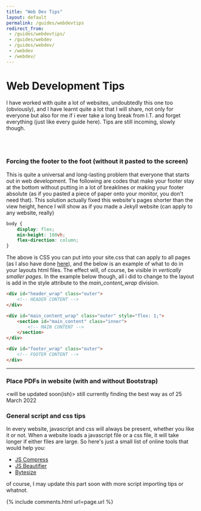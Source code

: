 ```yaml
---
title: "Web Dev Tips"
layout: default
permalink: /guides/webdevtips
redirect_from:
 - /guides/webdevtips/
 - /guides/webdev
 - /guides/webdev/
 - /webdev
 - /webdev/
---
```

# Web Development Tips
I have worked with quite a lot of websites, undoubtedly this one too (obviously), and I have learnt quite a lot that I will share, not only for everyone but also for me if i ever take a long break from I.T. and forget everything (just like every guide here). Tips are still incoming, slowly though.

<br>
<br>


### Forcing the footer to the foot (without it pasted to the screen)
This is quite a universal and long-lasting problem that everyone that starts out in web development. The following are codes that make your footer stay at the bottom without putting in a lot of breaklines or making your footer absolute (as if you pasted a piece of paper onto your monitor, you don't need that). This solution actually fixed this website's pages shorter than the view height, hence I will show as if you made a Jekyll website (can apply to any website, really)
``` css
body {
    display: flex;
    min-height: 100vh;
    flex-direction: column;
}
```
The above is CSS you can put into your site.css that can apply to all pages (as I also have done <a href="https://arifhamed.com/static/css/site.css" target="_blank">here</a>), and the below is an example of what to do in your layouts html files. The effect will, of course, be visible in _vertically smaller pages_. In the example below though, all i did to change to the layout is add in the style attribute to the _main_content_wrap_ division. 
``` html
<div id="header_wrap" class="outer">
    <!-- HEADER CONTENT -->
</div>

<div id="main_content_wrap" class="outer" style="flex: 1;">
    <section id="main_content" class="inner">
        <!-- MAIN CONTENT -->
    </section>
</div>

<div id="footer_wrap" class="outer">
    <!-- FOOTER CONTENT -->
</div>
```
<hr>

### Place PDFs in website (with and without Bootstrap)
&lt;will be updated soon(ish)&gt;
still currently finding the best way as of <span class="timestamp">25 March 2022</span>

### General script and css tips
In every website, javascript and css will always be present, whether you like it or not. When a website loads a javascript file or a css file, it will take longer if either files are large. So here's just a small list of online tools that would help you:
- [JS Compress](https://jscompress.com/)
- [JS Beautifier](https://beautifier.io/)
- [Bytesize](https://www.javainuse.com/bytesize)

of course, I may update this part soon with more script importing tips or whatnot.

{% include comments.html url=page.url %}